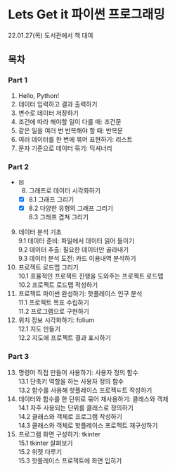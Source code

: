 # Lets Get it 파이썬 프로그래밍

22.01.27(목) 도서관에서 책 대여

## 목차

### Part 1
1. Hello, Python!
2. 데이터 입력하고 결과 출력하기
3. 변수로 데이터 저장하기
4. 조건에 따라 해야할 일이 다를 때: 조건문
5. 같은 일을 여러 번 반복해야 할 때: 반복문
6. 여러 데이터를 한 번에 묶어 표현하기: 리스트
7. 문자 기준으로 데이터 묶기: 딕셔너리

### Part 2
- [x] 8. 그래프로 데이터 시각화하기      
  - [x] 8.1 그래프 그리기  
  - [x] 8.2 다양한 유형의 그래프 그리기  
  8.3 그래프 겹쳐 그리기  
9. 데이터 분석 기초  
  9.1 데이터 준비: 파일에서 데이터 읽어 들이기  
  9.2 데이터 추출: 필요한 데이터만 골라내기  
  9.3 데이터 분석 도전: 카드 이용내역 분석하기  
10. 프로젝트 로드맵 그리기  
  10.1 효율적인 프로젝트 진행을 도와주는 프로젝트 로드맵  
  10.2 프로젝트 로드맵 작성하기  
11. 프로젝트 파이썬 완성하기: 핫플레이스 인구 분석  
  11.1 프로젝트 목표 수립하기  
  11.2 프로그램으로 구현하기  
12. 위치 정보 시각화하기: folium  
  12.1 지도 만들기  
  12.2 지도에 프로젝트 결과 표시하기  

### Part 3
13. 명령어 직접 만들어 사용하기: 사용자 정의 함수  
  13.1 단축키 역할을 하는 사용자 정의 함수  
  13.2 함수를 사용해 핫플레이스 프로젝ㅌ트 작성하기  
14. 데이터와 함수를 한 단위로 묶어 재사용하기: 클래스와 객체  
  14.1 자주 사용되는 단위를 클래스로 정의하기  
  14.2 클래스와 객체로 프로그램 작성하기  
  14.3 클래스와 객체로 핫플레이스 프로젝트 재구성하기  
15. 프로그램 화면 구성하기: tkinter  
  15.1 tkinter 살펴보기  
  15.2 위젯 다루기  
  15.3 핫플레이스 프로젝트에 화면 입히기  
